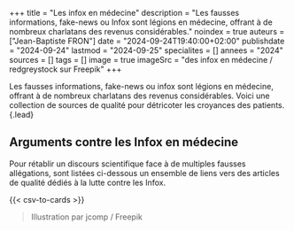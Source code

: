 +++
title = "Les infox en médecine"
description = "Les fausses informations, fake-news ou Infox sont légions en médecine, offrant à de nombreux charlatans des revenus considérables."
noindex = true
auteurs = ["Jean-Baptiste FRON"]
date = "2024-09-24T19:40:00+02:00"
publishdate = "2024-09-24"
lastmod = "2024-09-25"
specialites = []
annees = "2024"
sources = []
tags = []
image = true
imageSrc = "des infox en médecine / redgreystock sur Freepik"
+++

Les fausses informations, fake-news ou infox sont légions en médecine, offrant à de nombreux charlatans des revenus considérables. Voici une collection de sources de qualité pour détricoter les croyances des patients.
{.lead}

## Arguments contre les Infox en médecine

Pour rétablir un discours scientifique face à de multiples fausses allégations, sont listées ci-dessous un ensemble de liens vers des articles de qualité dédiés à la lutte contre les Infox.

{{< csv-to-cards >}}

> Illustration par jcomp / Freepik
